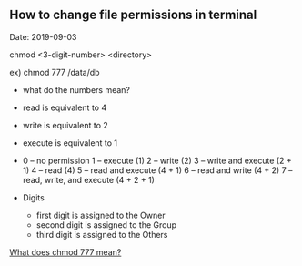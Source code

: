 ## How to change file permissions in terminal

Date: 2019-09-03

chmod <3-digit-number> \<directory>

ex) chmod 777 /data/db

-  what do the numbers mean?
  - read is equivalent to 4
  - write is equivalent to 2
  - execute is equivalent to 1
  - 0 – no permission
    1 – execute (1)
    2 – write (2)
    3 – write and execute (2 + 1)
    4 – read (4)
    5 – read and execute (4 + 1)
    6 – read and write (4 + 2)
    7 – read, write, and execute (4 + 2 + 1)

- Digits
  - first digit is assigned to the Owner
  - second digit is assigned to the Group
  - third digit is assigned to the Others

[What does chmod 777 mean?](https://www.maketecheasier.com/file-permissions-what-does-chmod-777-means/)